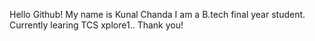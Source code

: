 Hello Github!
My name is Kunal Chanda
I am a B.tech final year student.
Currently learing TCS xplore1..
Thank you!
